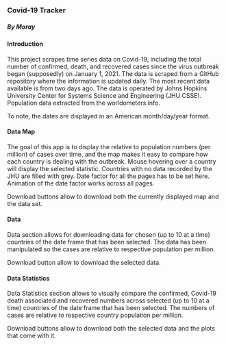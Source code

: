 ### Covid-19 Tracker
##### By **Moray**

#### Introduction

This project scrapes time series data on Covid-19, including the total number of confirmed, death, and recovered cases since the virus outbreak began (supposedly) on January 1, 2021. The data is scraped from a GitHub repository where the information is updated daily. The most recent data available is from two days ago. The data is operated by Johns Hopkins University Center for Systems Science and Engineering (JHU CSSE). Population data extracted from the worldometers.info.

To note, the dates are displayed in an American month/day/year format. 

#### Data Map

The goal of this app is to display the relative to population numbers (per million) of cases over time, and the map makes it easy to compare how each country is dealing with the outbreak. Mouse hovering over a country will display the selected statistic. Countries with no data recorded by the JHU are filled with grey. Date factor for all the pages has to be set here. Animation of the date factor works across all pages.

Download buttons allow to download both the currently displayed map and the data set.

#### Data

Data section allows for downloading data for chosen (up to 10 at a time) countries of the date frame that has been selected. The data has been manipulated so the cases are relative to respective population per million.

Download button allow to download the selected data.

#### Data Statistics

Data Statistics section allows to visually compare the confirmed, Covid-19 death associated and recovered numbers across selected (up to 10 at a time) countries of the date frame that has been selected. The numbers of cases are relative to respective country population per million.

Download buttons allow to download both the selected data and the plots that come with it.
